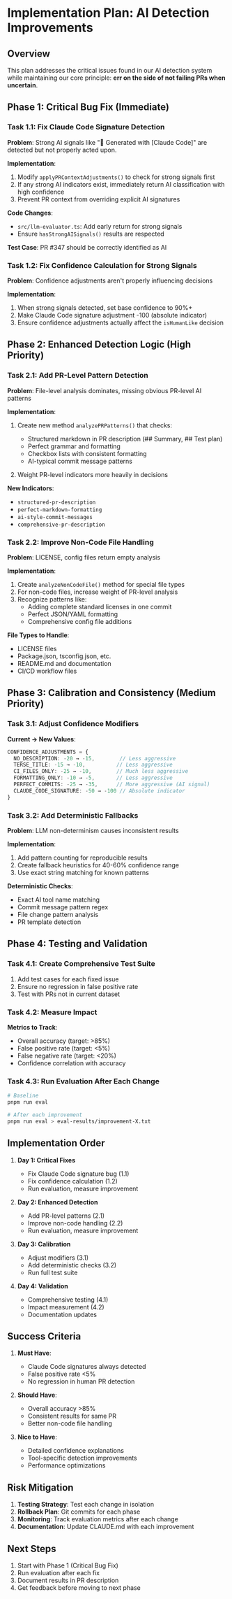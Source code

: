 # Implementation Plan: AI Detection Improvements

## Overview
This plan addresses the critical issues found in our AI detection system while maintaining our core principle: **err on the side of not failing PRs when uncertain**.

## Phase 1: Critical Bug Fix (Immediate)

### Task 1.1: Fix Claude Code Signature Detection
**Problem**: Strong AI signals like "🤖 Generated with [Claude Code]" are detected but not properly acted upon.

**Implementation**:
1. Modify `applyPRContextAdjustments()` to check for strong signals first
2. If any strong AI indicators exist, immediately return AI classification with high confidence
3. Prevent PR context from overriding explicit AI signatures

**Code Changes**:
- `src/llm-evaluator.ts`: Add early return for strong signals
- Ensure `hasStrongAISignals()` results are respected

**Test Case**: PR #347 should be correctly identified as AI

### Task 1.2: Fix Confidence Calculation for Strong Signals
**Problem**: Confidence adjustments aren't properly influencing decisions

**Implementation**:
1. When strong signals detected, set base confidence to 90%+
2. Make Claude Code signature adjustment -100 (absolute indicator)
3. Ensure confidence adjustments actually affect the `isHumanLike` decision

## Phase 2: Enhanced Detection Logic (High Priority)

### Task 2.1: Add PR-Level Pattern Detection
**Problem**: File-level analysis dominates, missing obvious PR-level AI patterns

**Implementation**:
1. Create new method `analyzePRPatterns()` that checks:
   - Structured markdown in PR description (## Summary, ## Test plan)
   - Perfect grammar and formatting
   - Checkbox lists with consistent formatting
   - AI-typical commit message patterns

2. Weight PR-level indicators more heavily in decisions

**New Indicators**:
- `structured-pr-description`
- `perfect-markdown-formatting`
- `ai-style-commit-messages`
- `comprehensive-pr-description`

### Task 2.2: Improve Non-Code File Handling
**Problem**: LICENSE, config files return empty analysis

**Implementation**:
1. Create `analyzeNonCodeFile()` method for special file types
2. For non-code files, increase weight of PR-level analysis
3. Recognize patterns like:
   - Adding complete standard licenses in one commit
   - Perfect JSON/YAML formatting
   - Comprehensive config file additions

**File Types to Handle**:
- LICENSE files
- Package.json, tsconfig.json, etc.
- README.md and documentation
- CI/CD workflow files

## Phase 3: Calibration and Consistency (Medium Priority)

### Task 3.1: Adjust Confidence Modifiers
**Current → New Values**:
```typescript
CONFIDENCE_ADJUSTMENTS = {
  NO_DESCRIPTION: -20 → -15,        // Less aggressive
  TERSE_TITLE: -15 → -10,          // Less aggressive  
  CI_FILES_ONLY: -25 → -10,        // Much less aggressive
  FORMATTING_ONLY: -10 → -5,       // Less aggressive
  PERFECT_COMMITS: -25 → -35,      // More aggressive (AI signal)
  CLAUDE_CODE_SIGNATURE: -50 → -100 // Absolute indicator
}
```

### Task 3.2: Add Deterministic Fallbacks
**Problem**: LLM non-determinism causes inconsistent results

**Implementation**:
1. Add pattern counting for reproducible results
2. Create fallback heuristics for 40-60% confidence range
3. Use exact string matching for known patterns

**Deterministic Checks**:
- Exact AI tool name matching
- Commit message pattern regex
- File change pattern analysis
- PR template detection

## Phase 4: Testing and Validation

### Task 4.1: Create Comprehensive Test Suite
1. Add test cases for each fixed issue
2. Ensure no regression in false positive rate
3. Test with PRs not in current dataset

### Task 4.2: Measure Impact
**Metrics to Track**:
- Overall accuracy (target: >85%)
- False positive rate (target: <5%)
- False negative rate (target: <20%)
- Confidence correlation with accuracy

### Task 4.3: Run Evaluation After Each Change
```bash
# Baseline
pnpm run eval

# After each improvement
pnpm run eval > eval-results/improvement-X.txt
```

## Implementation Order

1. **Day 1: Critical Fixes**
   - Fix Claude Code signature bug (1.1)
   - Fix confidence calculation (1.2)
   - Run evaluation, measure improvement

2. **Day 2: Enhanced Detection**
   - Add PR-level patterns (2.1)
   - Improve non-code handling (2.2)
   - Run evaluation, measure improvement

3. **Day 3: Calibration**
   - Adjust modifiers (3.1)
   - Add deterministic checks (3.2)
   - Run full test suite

4. **Day 4: Validation**
   - Comprehensive testing (4.1)
   - Impact measurement (4.2)
   - Documentation updates

## Success Criteria

1. **Must Have**:
   - Claude Code signatures always detected
   - False positive rate <5%
   - No regression in human PR detection

2. **Should Have**:
   - Overall accuracy >85%
   - Consistent results for same PR
   - Better non-code file handling

3. **Nice to Have**:
   - Detailed confidence explanations
   - Tool-specific detection improvements
   - Performance optimizations

## Risk Mitigation

1. **Testing Strategy**: Test each change in isolation
2. **Rollback Plan**: Git commits for each phase
3. **Monitoring**: Track evaluation metrics after each change
4. **Documentation**: Update CLAUDE.md with each improvement

## Next Steps

1. Start with Phase 1 (Critical Bug Fix)
2. Run evaluation after each fix
3. Document results in PR description
4. Get feedback before moving to next phase